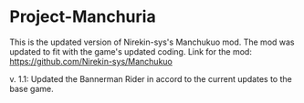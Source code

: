 # Project-Manchuria
This is the updated version of Nirekin-sys's Manchukuo mod. The mod was updated to fit with the game's updated coding. 
Link for the mod: https://github.com/Nirekin-sys/Manchukuo

v. 1.1: Updated the Bannerman Rider in accord to the current updates to the base game.
